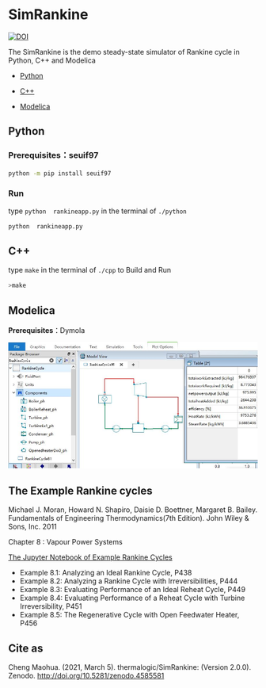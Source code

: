 # SimRankine

[![DOI](https://zenodo.org/badge/306221786.svg)](https://zenodo.org/badge/latestdoi/306221786)

The SimRankine is the demo steady-state simulator of Rankine cycle in Python, C++ and Modelica

* [Python](./python)

* [C++](./cpp)

* [Modelica](./mo)

## Python

### Prerequisites：seuif97

```bash
python -m pip install seuif97
```
### Run
 
type `python  rankineapp.py` in the terminal of `./python` 

```bash
python  rankineapp.py
```

## C++

type `make` in the terminal of `./cpp` to Build and Run

```bash
>make
```

## Modelica

**Prerequisites**：Dymola

![simrankinemo](./img/simrankinemo.jpg)

## The Example Rankine cycles

Michael J. Moran, Howard N. Shapiro, Daisie D. Boettner, Margaret B. Bailey. Fundamentals of Engineering Thermodynamics(7th Edition). John Wiley & Sons, Inc. 2011

Chapter 8 : Vapour Power Systems 

[The Jupyter Notebook of Example Rankine Cycles](https://github.com/PySEE/PyRankine)

* Example 8.1: Analyzing an Ideal Rankine Cycle, P438
* Example 8.2: Analyzing a Rankine Cycle with Irreversibilities, P444
* Example 8.3: Evaluating Performance of an Ideal Reheat Cycle, P449
* Example 8.4: Evaluating Performance of a Reheat Cycle with Turbine Irreversibility, P451
* Example 8.5: The Regenerative Cycle with Open Feedwater Heater, P456
  
## Cite as

Cheng Maohua. (2021, March 5). thermalogic/SimRankine: (Version 2.0.0). Zenodo. http://doi.org/10.5281/zenodo.4585581
